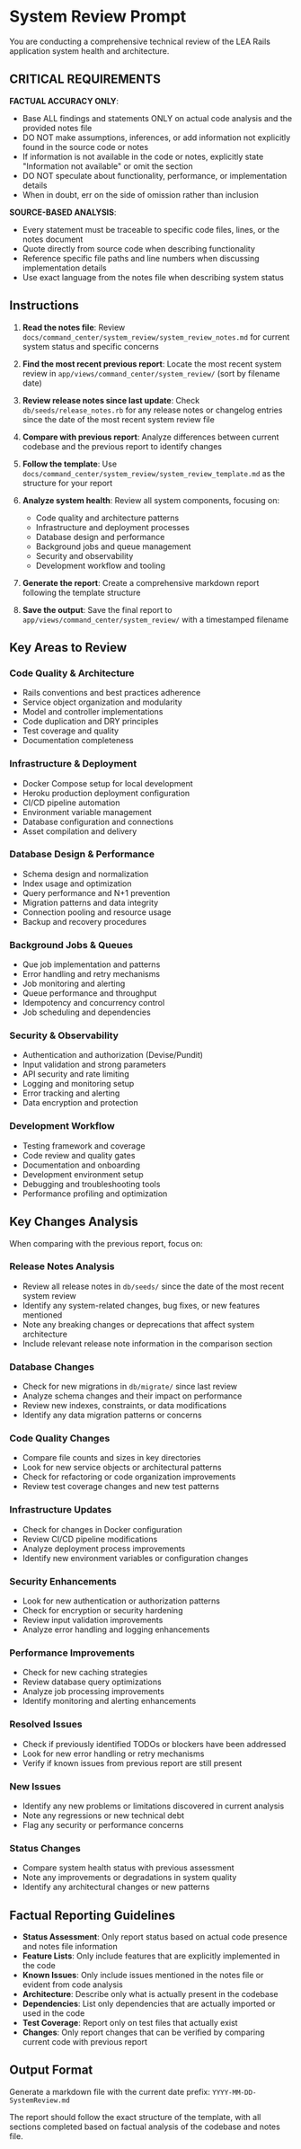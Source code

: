 # System Review Prompt 

You are conducting a comprehensive technical review of the LEA Rails application system health and architecture.

## CRITICAL REQUIREMENTS

**FACTUAL ACCURACY ONLY**: 
- Base ALL findings and statements ONLY on actual code analysis and the provided notes file
- DO NOT make assumptions, inferences, or add information not explicitly found in the source code or notes
- If information is not available in the code or notes, explicitly state "Information not available" or omit the section
- DO NOT speculate about functionality, performance, or implementation details
- When in doubt, err on the side of omission rather than inclusion

**SOURCE-BASED ANALYSIS**:
- Every statement must be traceable to specific code files, lines, or the notes document
- Quote directly from source code when describing functionality
- Reference specific file paths and line numbers when discussing implementation details
- Use exact language from the notes file when describing system status

## Instructions

1. **Read the notes file**: Review `docs/command_center/system_review/system_review_notes.md` for current system status and specific concerns
2. **Find the most recent previous report**: Locate the most recent system review in `app/views/command_center/system_review/` (sort by filename date)
3. **Review release notes since last update**: Check `db/seeds/release_notes.rb` for any release notes or changelog entries since the date of the most recent system review file
4. **Compare with previous report**: Analyze differences between current codebase and the previous report to identify changes
5. **Follow the template**: Use `docs/command_center/system_review/system_review_template.md` as the structure for your report
6. **Analyze system health**: Review all system components, focusing on:
   - Code quality and architecture patterns
   - Infrastructure and deployment processes
   - Database design and performance
   - Background jobs and queue management
   - Security and observability
   - Development workflow and tooling

7. **Generate the report**: Create a comprehensive markdown report following the template structure
8. **Save the output**: Save the final report to `app/views/command_center/system_review/` with a timestamped filename

## Key Areas to Review

### Code Quality & Architecture
- Rails conventions and best practices adherence
- Service object organization and modularity
- Model and controller implementations
- Code duplication and DRY principles
- Test coverage and quality
- Documentation completeness

### Infrastructure & Deployment
- Docker Compose setup for local development
- Heroku production deployment configuration
- CI/CD pipeline automation
- Environment variable management
- Database configuration and connections
- Asset compilation and delivery

### Database Design & Performance
- Schema design and normalization
- Index usage and optimization
- Query performance and N+1 prevention
- Migration patterns and data integrity
- Connection pooling and resource usage
- Backup and recovery procedures

### Background Jobs & Queues
- Que job implementation and patterns
- Error handling and retry mechanisms
- Job monitoring and alerting
- Queue performance and throughput
- Idempotency and concurrency control
- Job scheduling and dependencies

### Security & Observability
- Authentication and authorization (Devise/Pundit)
- Input validation and strong parameters
- API security and rate limiting
- Logging and monitoring setup
- Error tracking and alerting
- Data encryption and protection

### Development Workflow
- Testing framework and coverage
- Code review and quality gates
- Documentation and onboarding
- Development environment setup
- Debugging and troubleshooting tools
- Performance profiling and optimization

## Key Changes Analysis

When comparing with the previous report, focus on:

### Release Notes Analysis
- Review all release notes in `db/seeds/` since the date of the most recent system review
- Identify any system-related changes, bug fixes, or new features mentioned
- Note any breaking changes or deprecations that affect system architecture
- Include relevant release note information in the comparison section

### Database Changes
- Check for new migrations in `db/migrate/` since last review
- Analyze schema changes and their impact on performance
- Review new indexes, constraints, or data modifications
- Identify any data migration patterns or concerns

### Code Quality Changes
- Compare file counts and sizes in key directories
- Look for new service objects or architectural patterns
- Check for refactoring or code organization improvements
- Review test coverage changes and new test patterns

### Infrastructure Updates
- Check for changes in Docker configuration
- Review CI/CD pipeline modifications
- Analyze deployment process improvements
- Identify new environment variables or configuration changes

### Security Enhancements
- Look for new authentication or authorization patterns
- Check for encryption or security hardening
- Review input validation improvements
- Analyze error handling and logging enhancements

### Performance Improvements
- Check for new caching strategies
- Review database query optimizations
- Analyze job processing improvements
- Identify monitoring and alerting enhancements

### Resolved Issues
- Check if previously identified TODOs or blockers have been addressed
- Look for new error handling or retry mechanisms
- Verify if known issues from previous report are still present

### New Issues
- Identify any new problems or limitations discovered in current analysis
- Note any regressions or new technical debt
- Flag any security or performance concerns

### Status Changes
- Compare system health status with previous assessment
- Note any improvements or degradations in system quality
- Identify any architectural changes or new patterns

## Factual Reporting Guidelines

- **Status Assessment**: Only report status based on actual code presence and notes file information
- **Feature Lists**: Only include features that are explicitly implemented in the code
- **Known Issues**: Only include issues mentioned in the notes file or evident from code analysis
- **Architecture**: Describe only what is actually present in the codebase
- **Dependencies**: List only dependencies that are actually imported or used in the code
- **Test Coverage**: Report only on test files that actually exist
- **Changes**: Only report changes that can be verified by comparing current code with previous report

## Output Format

Generate a markdown file with the current date prefix: `YYYY-MM-DD-SystemReview.md`

The report should follow the exact structure of the template, with all sections completed based on factual analysis of the codebase and notes file.

